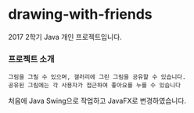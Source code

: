 # drawing-with-friends
2017 2학기 Java 개인 프로젝트입니다.

### 프로젝트 소개
```
그림을 그릴 수 있으며, 갤러리에 그린 그림을 공유할 수 있습니다.  
공유된 그림에는 각 사용자가 접근하여 좋아요를 누를 수 있습니다
```

처음에 Java Swing으로 작업하고 JavaFX로 변경하였습니다.
